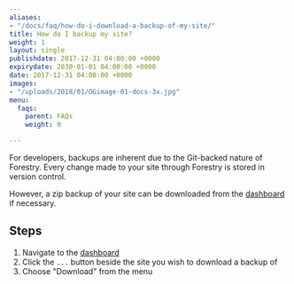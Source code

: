 ```yaml
---
aliases:
- "/docs/faq/how-do-i-download-a-backup-of-my-site/"
title: How do I backup my site?
weight: 1
layout: single
publishdate: 2017-12-31 04:00:00 +0000
expirydate: 2030-01-01 04:00:00 +0000
date: 2017-12-31 04:00:00 +0000
images:
- "/uploads/2018/01/OGimage-01-docs-3x.jpg"
menu:
  faqs:
    parent: FAQs
    weight: 9

---
```

For developers, backups are inherent due to the Git-backed nature of Forestry. Every change made to your site through Forestry is stored in version control.

However, a zip backup of your site can be downloaded from the [dashboard](https://app.forestry.io/dashboard) if necessary.

## Steps
1. Navigate to the [dashboard](https://app.forestry.io/dashboard)
2. Click the `...` button beside the site you wish to download a backup of
3. Choose "Download" from the menu